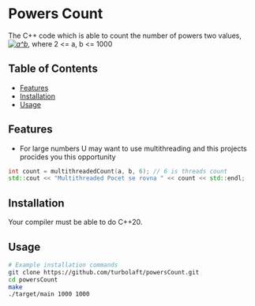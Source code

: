 # Powers Count

The C++ code which is able to count the number of powers two values, <em><a href="https://www.codecogs.com/eqnedit.php?latex=\color{white} a^b" target="_blank"><img src="https://latex.codecogs.com/png.latex?\color{white}%20a^b" title="a^b" /></a></em>, where 2 <= a, b <= 1000


## Table of Contents
- [Features](#features)
- [Installation](#installation)
- [Usage](#usage)

## Features

- For large numbers U may want to use multithreading and this projects procides you this opportunity
```cpp
int count = multithreadedCount(a, b, 6); // 6 is threads count
std::cout << "Multithreaded Pocet se rovna " << count << std::endl;
```

## Installation

Your compiler must be able to do C++20.

## Usage

```bash
# Example installation commands
git clone https://github.com/turbolaft/powersCount.git
cd powersCount
make
./target/main 1000 1000
